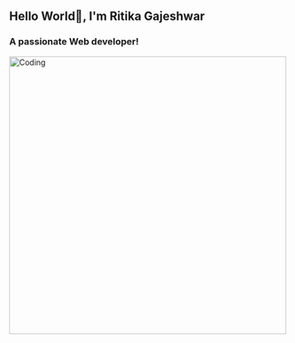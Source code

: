 <h2 align="left">Hello World👋, I'm Ritika Gajeshwar</h2>
<h3 align="left">A passionate Web developer!</h3>
<img src="https://mir-s3-cdn-cf.behance.net/project_modules/disp/601014116770475.6068beff4640a.gif" alt="Coding" width="500px" align="left" />

